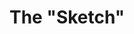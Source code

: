 <!--
title: The "Sketch"
summary: This document describes the code that we used for our project.
author: G. L. Clark, II
date Created: March 18, 2016
date Modified:{{ file.mtime }}
filename: sketch.md
-->

# The "Sketch"

